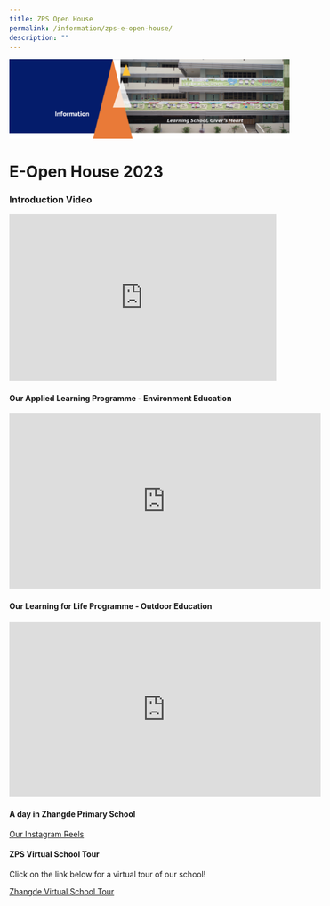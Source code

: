 ```yaml
---
title: ZPS Open House
permalink: /information/zps-e-open-house/
description: ""
---
```

<img src="/images/Information.png">

# E-Open House 2023
### **Introduction Video**
<iframe src="https://docs.google.com/presentation/d/e/2PACX-1vSeaZ7_SqFwsc3KguRJFYSzIxOH23XBc4uDXbOPSO2cu649hCG3VoUj4bFGjKeo3rOWRZ_N9z8t4B9D/embed?start=true&amp;loop=true&amp;delayms=3000" frameborder="0" width="480" height="299" allowfullscreen="true"></iframe>

 
<h4><strong>Our Applied Learning Programme - Environment Education</strong></h4>

<iframe allowfullscreen="" allow="accelerometer; autoplay; clipboard-write; encrypted-media; gyroscope; picture-in-picture; web-share" frameborder="0" title="YouTube video player" src="https://www.youtube.com/embed/dF14dQ9VUOo" height="315" width="560"></iframe>

<h4><strong>Our Learning for Life Programme - Outdoor Education</strong></h4>

<iframe allowfullscreen="" allow="accelerometer; autoplay; clipboard-write; encrypted-media; gyroscope; picture-in-picture; web-share" frameborder="0" title="YouTube video player" src="https://www.youtube.com/embed/lKJJjG-qD9A" height="315" width="560"></iframe>

<h4><strong>A day in Zhangde Primary School</strong></h4>

[Our Instagram Reels](https://www.instagram.com/zhangdepri/)

<h4><strong>ZPS Virtual School Tour</strong></h4>
Click on the link below for a virtual tour of our school!

[Zhangde Virtual School Tour](https://4d.silversea-media.com/zps360/)